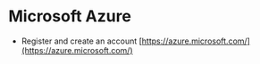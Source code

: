 # Microsoft Azure

 - Register and create an account [https://azure.microsoft.com/](https://azure.microsoft.com/)